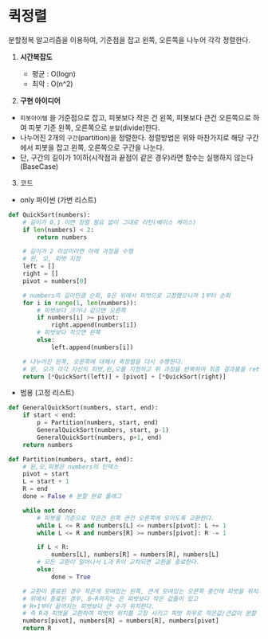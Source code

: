 # 퀵정렬

분할정복 알고리즘을 이용하여, 기준점을 잡고 왼쪽, 오른쪽을 나누어 각각 정렬한다.

1. **시간복잡도**
    - 평균 : O(logn)
    - 최악 : O(n^2)

2. **구현 아이디어**

- `피봇아이템` 을 기준점으로 잡고, 피봇보다 작은 건 왼쪽, 피봇보다 큰건 오른쪽으로 하여 피봇 기준 왼쪽, 오른쪽으로 `분할`(divide)한다.
- 나누어진 2개의 `구간`(partition)을 정렬한다. 정렬방법은 위와 마찬가지로 해당 구간에서 피봇을 잡고 왼쪽, 오른쪽으로 구간을 나눈다.
- 단, 구간의 길이가 1이하(시작점과 끝점이 같은 경우)라면 함수는 실행하지 않는다(BaseCase)

3. 코드

- only 파이썬 (가변 리스트)

```python
def QuickSort(numbers):
    # 길이가 0,1 이면 정렬 필요 없이 그대로 리턴(베이스 케이스)
    if len(numbers) < 2:
        return numbers

    # 길이가 2 이상이라면 아래 과정을 수행
    # 왼, 오, 피벗 지정
    left = []
    right = []
    pivot = numbers[0]

    # numbers의 길이만큼 순회, 0은 위에서 피벗으로 고정했으니까 1부터 순회
    for i in range(1, len(numbers)):
        # 피벗보다 크거나 같으면 오른쪽
        if numbers[i] >= pivot:
            right.append(numbers[i])
        # 피벗보다 작으면 왼쪽
        else:
            left.append(numbers[i])

    # 나누어진 왼쪽, 오른쪽에 대해서 퀵정렬을 다시 수행한다.
    # 왼, 오가 각각 자신의 피벗,왼,오를 지정하고 위 과정을 반복하여 최종 결과물을 return 한다.
    return [*QuickSort(left)] + [pivot] + [*QuickSort(right)]
```

- 범용 (고정 리스트)

```python
def GeneralQuickSort(numbers, start, end):
    if start < end:
        p = Partition(numbers, start, end)
        GeneralQuickSort(numbers, start, p-1)
        GeneralQuickSort(numbers, p+1, end)
    return numbers

def Partition(numbers, start, end):
    # 왼,오,피봇은 numbers의 인덱스
    pivot = start
    L = start + 1
    R = end
    done = False # 분할 완료 플래그

    while not done:
        # 피봇을 기준으로 작은건 왼쪽 큰건 오른쪽에 모이도록 교환한다.
        while L <= R and numbers[L] <= numbers[pivot]: L += 1
        while L <= R and numbers[R] >= numbers[pivot]: R -= 1

        if L < R:
            numbers[L], numbers[R] = numbers[R], numbers[L]
        # 모든 교환이 일어나서 L과 R이 교차되면 교환을 종료한다.
        else:
            done = True

    # 교환이 종료된 경우 작은게 모여있는 왼쪽, 큰게 모여있는 오른쪽 중간에 피벗을 위치시켜야 한다.
	# 위에서 종료된 경우, 0~R까지는 은 피벗보다 작은 값들이 있고
	# R+1부터 끝까지는 피벗보다 큰 수가 위치한다.
	# 즉 R과 피벗을 교환하여 피벗의 위치를 고정 시키고 피벗 좌우로 작은값/큰값이 분할 완료한다.
    numbers[pivot], numbers[R] = numbers[R], numbers[pivot]
    return R
```

